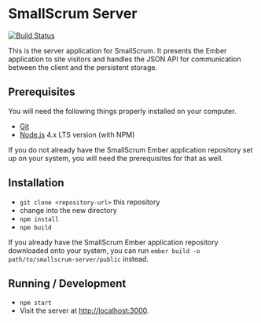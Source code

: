 # SmallScrum Server
[![Build Status](https://travis-ci.com/JoshTumath/smallscrum-server.svg?token=tp7LrsAJ5P39ZTw9qWtB&branch=master)](https://travis-ci.com/JoshTumath/smallscrum-server)

This is the server application for SmallScrum. It presents the Ember application
to site visitors and handles the JSON API for communication between the client
and the persistent storage.

## Prerequisites

You will need the following things properly installed on your computer.

* [Git](http://git-scm.com/)
* [Node.js](http://nodejs.org/) 4.x LTS version (with NPM)

If you do not already have the SmallScrum Ember application repository set up
on your system, you will need the prerequisites for that as well.

## Installation

* `git clone <repository-url>` this repository
* change into the new directory
* `npm install`
* `npm build`

If you already have the SmallScrum Ember application repository downloaded onto
your system, you can run `ember build -o path/to/smallscrum-server/public`
instead.

## Running / Development

* `npm start`
* Visit the server at [http://localhost:3000](http://localhost:3000).
